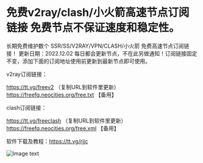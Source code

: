 # 免费v2ray/clash/小火箭高速节点订阅链接 免费节点不保证速度和稳定性。
长期免费维护数个 SSR/SS/V2RAY/VPN/CLASH/小火箭 免费高速节点订阅链接！
更新日期：2022.12.02 每日都会更新节点，不在此另做通知！订阅链接固定不变，添加下面的订阅地址使用前更新到最新节点即可使用。

v2ray订阅链接：

https://tt.vg/freev2 （复制URL到软件里更新） 
https://freefq.neocities.org/free.txt 【备用】

clash订阅链接：

https://tt.vg/freeclash （复制URL到软件里更新）
https://freefq.neocities.org/free.xml 【备用】


软件下载及教程：https://tt.vg/rjjc

![Image text](https://freefq.neocities.org/tt.png)


